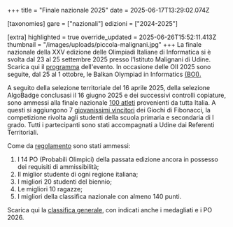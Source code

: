 +++
title = "Finale nazionale 2025"
date = 2025-06-17T13:29:02.074Z

[taxonomies]
gare = ["nazionali"]
edizioni = ["2024-2025"]

[extra]
highlighted = true
override_updated = 2025-06-26T15:52:11.413Z
thumbnail = "/images/uploads/piccola-malignani.jpg"
+++
La finale nazionale della XXV edizione delle Olimpiadi Italiane di Informatica
si è svolta dal 23 al 25 settembre 2025 presso l'Istituto Malignani di Udine.
Scarica qui il [programma](/documents/Programma%2023-30%20settembre%20OII.pdf) dell'evento. In occasione delle OII 2025 sono seguite, dal 25 al 1 ottobre, le Balkan Olympiad in Informatics [(BOI).](https://boi2025.anpc.it)

A seguito della selezione territoriale del 16 aprile 2025, della selezione AlgoBadge conclusasi il 16 giugno 2025 e dei successivi controlli copiature, sono ammessi alla finale nazionale [100 atleti](/results/Ammessi_OII_2025.xlsx) provenienti da tutta Italia. A questi si aggiungono 7 [giovanissimi vincitori](/results/Fibonacci_OII_2025.xlsx) dei Giochi di Fibonacci, la competizione rivolta agli studenti della scuola primaria e secondaria di I grado. Tutti i partecipanti sono stati accompagnati a Udine dai Referenti Territoriali.

<!-- more -->

Come da [regolamento](/regulations/Regolamento_Nazionale_2025.pdf) sono stati ammessi:

1. I 14 PO (Probabili Olimpici) della passata edizione ancora in possesso dei requisiti di ammissibilità;
2. Il miglior studente di ogni regione italiana;
3. I migliori 20 studenti del biennio;
4. Le migliori 10 ragazze;
5. I migliori della classifica nazionale con almeno 140 punti.

<!-- more -->

Scarica qui la [classifica generale](/results/Classifica_OII_2025.xlsx), con indicati anche i medagliati e i PO 2026.
